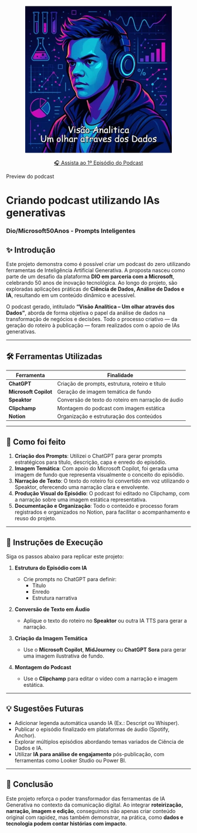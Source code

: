       
</p>

<p align="center">
   <img src="assets/capa%20podcast.jpg" alt="Cover - Capa Podcast" width="400"/>
</p>
<p align="center">
   <a href="https://onedrive.live.com/?qt=allmyphotos&photosData=%2Fshare%2F539CD00AE7238F6D%21s4bf6327c2c9b4a7fbdee6976c81fc440%3Fithint%3Dvideo%26migratedtospo%3Dtrue&sw=bypassConfig&cid=539CD00AE7238F6D&id=539CD00AE7238F6D%21s4bf6327c2c9b4a7fbdee6976c81fc440&redeem=aHR0cHM6Ly8xZHJ2Lm1zL3YvYy81MzljZDAwYWU3MjM4ZjZkL0VYd3k5a3ViTEg5S3ZlNXBkc2dmeEVBQnd0bUg0dFlaaXJBQWFpeGxkVVlIZWc&v=photos" target="_blank">
      🎧 Assista ao 1º Episódio do Podcast
   </a>

   Preview do podcast
</p>




# Criando podcast utilizando IAs generativas  
### Dio/Microsoft50Anos - Prompts Inteligentes  


## ✨ Introdução  
Este projeto demonstra como é possível criar um podcast do zero utilizando ferramentas de Inteligência Artificial Generativa. A proposta nasceu como parte de um desafio da plataforma **DIO em parceria com a Microsoft**, celebrando 50 anos de inovação tecnológica. Ao longo do projeto, são exploradas aplicações práticas de **Ciência de Dados, Análise de Dados e IA**, resultando em um conteúdo dinâmico e acessível.  

O podcast gerado, intitulado **“Visão Analítica – Um olhar através dos Dados”**, aborda de forma objetiva o papel da análise de dados na transformação de negócios e decisões. Todo o processo criativo — da geração do roteiro à publicação — foram realizados com o apoio de IAs generativas.

---

## 🛠️ Ferramentas Utilizadas  

| Ferramenta             | Finalidade |
|------------------------|------------|
| **ChatGPT**            | Criação de prompts, estrutura, roteiro e título |
| **Microsoft Copilot**  | Geração de imagem temática de fundo |
| **Speaktor**           | Conversão de texto do roteiro em narração de áudio |
| **Clipchamp**          | Montagem do podcast com imagem estática |
| **Notion**             | Organização e estruturação dos conteúdos |

---

## 🧠 Como foi feito  

1. **Criação dos Prompts**: Utilizei o ChatGPT para gerar prompts estratégicos para título, descrição, capa e enredo do episódio.  
2. **Imagem Temática**: Com apoio do Microsoft Copilot, foi gerada uma imagem de fundo que representa visualmente o conceito do episódio.  
3. **Narração de Texto**: O texto do roteiro foi convertido em voz utilizando o Speaktor, oferecendo uma narração clara e envolvente.  
4. **Produção Visual do Episódio**: O podcast foi editado no Clipchamp, com a narração sobre uma imagem estática representativa.  
5. **Documentação e Organização**: Todo o conteúdo e processo foram registrados e organizados no Notion, para facilitar o acompanhamento e reuso do projeto.

---

## 🚀 Instruções de Execução  

Siga os passos abaixo para replicar este projeto:

1. **Estrutura do Episódio com IA**  
   - Crie prompts no ChatGPT para definir:  
     - Título  
     - Enredo  
     - Estrutura narrativa  

2. **Conversão de Texto em Áudio**  
   - Aplique o texto do roteiro no **Speaktor** ou outra IA TTS para gerar a narração.

3. **Criação da Imagem Temática**  
   - Use o **Microsoft Copilot**, **MidJourney** ou **ChatGPT Sora** para gerar uma imagem ilustrativa de fundo.

4. **Montagem do Podcast**  
   - Use o **Clipchamp** para editar o vídeo com a narração e imagem estática.

---

## 💡 Sugestões Futuras  

- Adicionar legenda automática usando IA (Ex.: Descript ou Whisper).  
- Publicar o episódio finalizado em plataformas de áudio (Spotify, Anchor).  
- Explorar múltiplos episódios abordando temas variados de Ciência de Dados e IA.  
- Utilizar **IA para análise de engajamento** pós-publicação, com ferramentas como Looker Studio ou Power BI.

---

## 📌 Conclusão  

Este projeto reforça o poder transformador das ferramentas de IA Generativa no contexto da comunicação digital. Ao integrar **roteirização, narração, imagem e edição**, conseguimos não apenas criar conteúdo original com rapidez, mas também demonstrar, na prática, como **dados e tecnologia podem contar histórias com impacto**.
